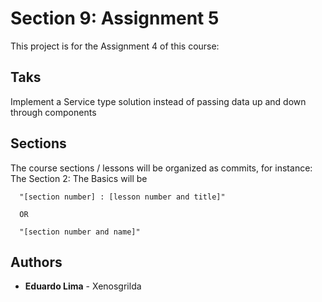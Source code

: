 # Section 9: Assignment 5

This project is for the Assignment 4 of this course:

## Taks
Implement a Service type solution instead of passing data up and down
through components

## Sections

The course sections / lessons will be organized as commits, for instance:
The Section 2: The Basics will be
```
  "[section number] : [lesson number and title]"
  
  OR
  
  "[section number and name]"
```

## Authors

* **Eduardo Lima** - Xenosgrilda
